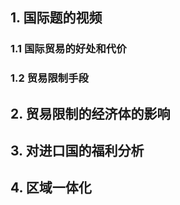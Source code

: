 

## 1. 国际题的视频  

### 1.1 国际贸易的好处和代价  
### 1.2 贸易限制手段  

## 2. 贸易限制的经济体的影响  

## 3. 对进口国的福利分析  

## 4. 区域一体化